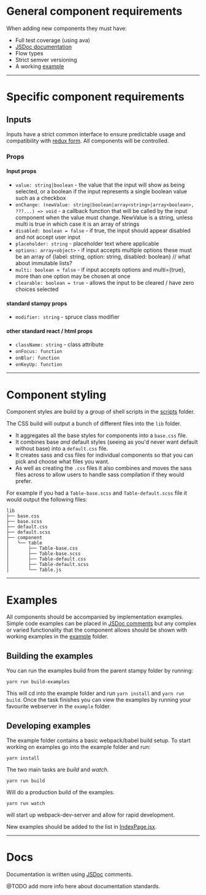 

# General component requirements

When adding new components they must have:
- Full test coverage (using ava)
- [JSDoc documentation](#docs)
- Flow types
- Strict semver versioning
- A working [example](#examples)

---

# Specific component requirements

## Inputs

Inputs have a strict common interface to ensure predictable usage and compatibility with [redux form](http://redux-form.com/). All components will be controlled.

### Props
#### Input props
 - `value: string|boolean` - the value that the input will show as being selected, or a boolean if the input represents a single boolean value such as a checkbox
 - `onChange: (newValue: string|boolean|array<string>|array<boolean>, ???...) => void` - a callback function that will be called by the input component when the value must change. NewValue is a string, unless multi is true in which case it is an array of strings
 - `disabled: boolean = false` - if true, the input should appear disabled and not accept user input
 - `placeholder: string` - placeholder text where applicable
 - `options: array<object>` - if input accepts multiple options these must be an array of {label: string, option: string, disabled: boolean} // what about immutable lists?
 - `multi: boolean = false` - if input accepts options and multi={true}, more than one option may be chosen at once
 - `clearable: boolean = true` - allows the input to be cleared / have zero choices selected

#### standard stampy props
 - `modifier: string` - spruce class modifier

#### other standard react / html props
 - `className: string` - class attribute
 - `onFocus: function`
 - `onBlur: function`
 - `onKeyUp: function`

---

# Component styling

Component styles are build by a group of shell scripts in the [scripts](/scripts) folder.

The CSS build will output a bunch of different files into the `lib` folder.

- It aggregates all the base styles for components into a `base.css` file. 
- It combines base _and_ default styles (seeing as you'd never want default without base) into a `default.css` file.
- It creates sass and css files for individual components so that you can pick and choose what files you want.
- As well as creating the `.css` files it also combines and moves the sass files across to allow users to handle sass compilation if they would prefer.

For example if you had a `Table-base.scss` and `Table-default.scss` file it would output the following files:

```
lib
├── base.css
├── base.scss
├── default.css
├── default.scss
├── component
│   └── table
│       ├── Table-base.css
│       ├── Table-base.scss
│       ├── Table-default.css
│       ├── Table-default.scss
│       └── Table.js
```


---

# Examples

All components should be accompanied by implementation examples. Simple code examples can be placed in [JSDoc comments](http://usejsdoc.org/tags-example.html) but any complex or varied functionality that the component allows should be shown with working examples in the [example](/example) folder.

## Building the examples

You can run the examples build from the parent stampy folder by running:

```
yarn run build-examples
```

This will cd into the example folder and run `yarn install` and `yarn run build`. Once the task finishes you can view the examples by running your favourite webserver in the `example` folder.


## Developing examples

The example folder contains a basic webpack/babel build setup. To start working on examples go into the example folder and run:

```
yarn install
```

The two main tasks are _build_ and _watch_.

```
yarn run build
```
Will do a production build of the examples.

```
yarn run watch
```
will start up webpack-dev-server and allow for rapid development.

New examples should be added to the list in [IndexPage.jsx](/example/src/components/IndexPage.jsx).

---

# Docs

Documentation is written using [JSDoc](http://usejsdoc.org/) comments.

@TODO add more info here about documentation standards.
